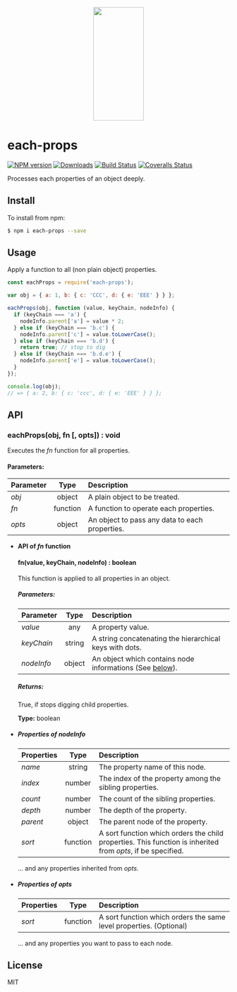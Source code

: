 <p align="center">
  <a href="http://gulpjs.com">
    <img height="257" width="114" src="https://raw.githubusercontent.com/gulpjs/artwork/master/gulp-2x.png">
  </a>
</p>

# each-props

[![NPM version][npm-image]][npm-url] [![Downloads][downloads-image]][npm-url] [![Build Status][ci-image]][ci-url] [![Coveralls Status][coveralls-image]][coveralls-url]

Processes each properties of an object deeply.

## Install

To install from npm:

```sh
$ npm i each-props --save
```

## Usage

Apply a function to all (non plain object) properties.

```js
const eachProps = require('each-props');

var obj = { a: 1, b: { c: 'CCC', d: { e: 'EEE' } } };

eachProps(obj, function (value, keyChain, nodeInfo) {
  if (keyChain === 'a') {
    nodeInfo.parent['a'] = value * 2;
  } else if (keyChain === 'b.c') {
    nodeInfo.parent['c'] = value.toLowerCase();
  } else if (keyChain === 'b.d') {
    return true; // stop to dig
  } else if (keyChain === 'b.d.e') {
    nodeInfo.parent['e'] = value.toLowerCase();
  }
});

console.log(obj);
// => { a: 2, b: { c: 'ccc', d: { e: 'EEE' } } };
```

## API

### eachProps(obj, fn [, opts]) : void

Executes the _fn_ function for all properties.

#### Parameters:

| Parameter |   Type   | Description                                    |
| :-------- | :------: | :--------------------------------------------- |
| _obj_     |  object  | A plain object to be treated.                  |
| _fn_      | function | A function to operate each properties.         |
| _opts_    |  object  | An object to pass any data to each properties. |

- **API of _fn_ function**

  #### fn(value, keyChain, nodeInfo) : boolean

  This function is applied to all properties in an object.

  ##### Parameters:

  | Parameter  |  Type  | Description                                                         |
  | :--------- | :----: | :------------------------------------------------------------------ |
  | _value_    |  any   | A property value.                                                   |
  | _keyChain_ | string | A string concatenating the hierarchical keys with dots.             |
  | _nodeInfo_ | object | An object which contains node informations (See [below][nodeinfo]). |

  ##### Returns:

  True, if stops digging child properties.

  **Type:** boolean

- ##### **Properties of _nodeInfo_**

  | Properties |   Type   | Description                                                                                                 |
  | :--------- | :------: | :---------------------------------------------------------------------------------------------------------- |
  | _name_     |  string  | The property name of this node.                                                                             |
  | _index_    |  number  | The index of the property among the sibling properties.                                                     |
  | _count_    |  number  | The count of the sibling properties.                                                                        |
  | _depth_    |  number  | The depth of the property.                                                                                  |
  | _parent_   |  object  | The parent node of the property.                                                                            |
  | _sort_     | function | A sort function which orders the child properties. This function is inherited from _opts_, if be specified. |

  ... and any properties inherited from _opts_.

- ##### **Properties of _opts_**

  | Properties |   Type   | Description                                                        |
  | :--------- | :------: | :----------------------------------------------------------------- |
  | _sort_     | function | A sort function which orders the same level properties. (Optional) |

  ... and any properties you want to pass to each node.

## License

MIT

<!-- prettier-ignore-start -->
[downloads-image]: https://img.shields.io/npm/dm/each-props.svg?style=flat-square
[npm-url]: https://www.npmjs.org/package/each-props
[npm-image]: https://img.shields.io/npm/v/each-props.svg?style=flat-square

[ci-url]: https://github.com/gulpjs/each-props/actions?query=workflow:dev
[ci-image]: https://img.shields.io/github/workflow/status/gulpjs/each-props/dev?style=flat-square

[coveralls-url]: https://coveralls.io/r/gulpjs/each-props
[coveralls-image]: https://img.shields.io/coveralls/gulpjs/each-props/master.svg
<!-- prettier-ignore-end -->

<!-- prettier-ignore-start -->
[nodeinfo]: #properties-of-nodeinfo
<!-- prettier-ignore-end -->
